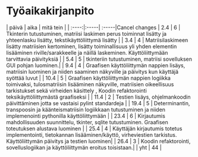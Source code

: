 # Työaikakirjanpito

| päivä | aika | mitä tein  |
| :----:|:-----| :-----|Cancel changes
| 2.4   | 6    | Tkinterin tutustuminen, matriisi laskimen perus toiminnat lisätty ja yhteenlasku lisätty, tekstikäyttöliittymä lisätty |
| 3.4   | 4    | Matriisilaskimeen lisätty matriisien kertominen, lisätty toiminallisuus yli yhden elementin lisääminen riville/sarakkeelle ja näillä laskeminen. Käyttöliittymään tarvittavia päivityksiä |
| 5.4   | 5    | tkinteriin tutustuminen, matriisi sovelluksen GUI pohjan luominen.|
| 9.4   | 4    | Graafisen käyttöliittymän nappien lisäys, matriisin luominen ja niiden saaminen näkyville ja päivitys kun käyttäjä syöttää luvut |
| 10.4  | 5    | Graafisen käyttöliittymän nappien logiikka toimivaksi, tulosmatriisin lisääminen näkyville, matriisien oikeellisuus tarkistukset sekä virheiden käsittely , Koodin refaktorointi teksikäyttöliittymästä graafiseksi |
| 11.4  | 2    | Testien lisäys, ohjelmankoodin päivittäminen jotta se vastaisi pylint standardeja |
| 19.4  | 5    | Determinantin, transpoosin ja käänteismatriisin logiikkaan tutustuminen ja niiden implemenointi pythonilla käyttöliittymään |
| 23.4  | 6    | Kirjautumis mahdollisuuden suunnittelu, tkinter, sqlite tutustuminen. Graafisen toteutuksen alustava luominen |
| 25.4  | 4    | Käyttäjän kirjautumis totetus implementointi, tietokannan lisääminen/käyttö, virheviestien tarkistus. Käyttöliittymän päivitys ja testien luominen|
| 26.4  | 3    | Koodin refaktorointi, sovelluslogiikan ja käyttöliittymän eroitus toisistaan.|
| yht   | 44   |
